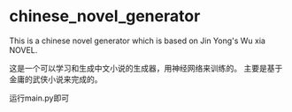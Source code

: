 # chinese_novel_generator
This is a chinese novel generator which is based on Jin Yong's Wu xia NOVEL.



这是一个可以学习和生成中文小说的生成器，用神经网络来训练的。
主要是基于金庸的武侠小说来完成的。

运行main.py即可
